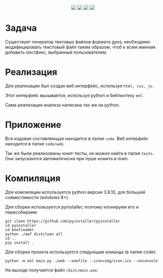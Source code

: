 <p align="center">
<img src="https://github.com/DafterT/GPSS_modifier/actions/workflows/tests.yaml/badge.svg">
<img src="https://img.shields.io/badge/made%20by-Dafter-orange.svg">
<img src="https://img.shields.io/github/license/DafterT/ApiSpbStuRuz">
<img src="https://img.shields.io/github/last-commit/DafterT/ApiSpbStuRuz">
</p>

# Задача
Существует генератор тектовых файлов формата gpss, 
необходимо модифицировать текстовый файл таким образом, 
чтоб к всем именам добавить постфикс, выбранный пользователем.
# Реализация
Для реализации был создан веб интерфейс, используя `html, css, js`.

Этот интерфейс вызывается, используя python и библиотеку `eel`.

Сама реализация анализа написана так же на python.
# Приложение
Вся кодовая составляющая находится в папке `code`. Веб интерфейс
находится в папке `code/web`. 

Так же были реализованы юнит-тесты, их можно найти в папке `tests`.
Они запускаются автоматически при пуше комита в main.
# Компиляция
Для компиляции используется python версии 3.8.10, для большей совместимости
(windows 8+).

Для сборки используется pyinstaller, поэтому клонируем его и пересобираем:
```commandline
git clone https://github.com/pyinstaller/pyinstaller  
cd pyinstaller
cd bootloader
python ./waf distclean all
cd ..
pip install . 
```
Для сборки проекта используется следующая команда (в папке code):
```commandline
python -m eel main.py ./web --onefile --icon=img/icon.ico --noconsole
```
На выходе получается файл `/dist/main.exe`.
